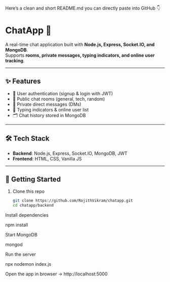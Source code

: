 Here’s a clean and short README.md you can directly paste into GitHub 👇

# ChatApp 🚀

A real-time chat application built with **Node.js, Express, Socket.IO, and MongoDB**.  
Supports **rooms, private messages, typing indicators, and online user tracking**.

---

## ✨ Features
- 🔑 User authentication (signup & login with JWT)  
- 💬 Public chat rooms (general, tech, random)  
- 📩 Private direct messages (DMs)  
- 📝 Typing indicators & online user list  
- 🗂️ Chat history stored in MongoDB  

---

## 🛠️ Tech Stack
- **Backend**: Node.js, Express, Socket.IO, MongoDB, JWT  
- **Frontend**: HTML, CSS, Vanilla JS  

---

## 🚀 Getting Started
1. Clone this repo  
   ```bash
   git clone https://github.com/RojithVikram/chatapp.git
   cd chatapp/backend


Install dependencies

npm install


Start MongoDB

mongod


Run the server

npx nodemon index.js


Open the app in browser → http://localhost:5000
